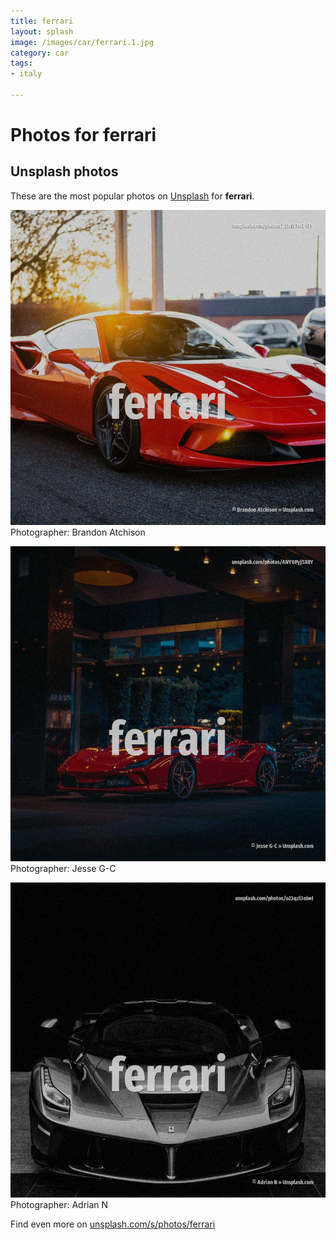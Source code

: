 ```yaml
---
title: ferrari
layout: splash
image: /images/car/ferrari.1.jpg
category: car
tags:
- italy

---
```

# Photos for ferrari
 
## Unsplash photos
These are the most popular photos on [Unsplash](https://unsplash.com) for **ferrari**.
 
![ferrari](/images/car/ferrari.1.jpg)
Photographer:  Brandon Atchison
 
![ferrari](/images/car/ferrari.2.jpg)
Photographer:  Jesse G-C
 
![ferrari](/images/car/ferrari.3.jpg)
Photographer:  Adrian N
 
Find even more on [unsplash.com/s/photos/ferrari](https://unsplash.com/s/photos/ferrari)
 
